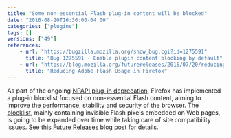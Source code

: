 ```yaml
---
title: "Some non-essential Flash plug-in content will be blocked"
date: "2016-08-20T16:36:00-04:00"
categories: ["plugins"]
tags: []
versions: ["49"]
references:
    - url: "https://bugzilla.mozilla.org/show_bug.cgi?id=1275591"
      title: "Bug 1275591 - Enable plugin content blocking by default"
    - url: "https://blog.mozilla.org/futurereleases/2016/07/20/reducing-adobe-flash-usage-in-firefox/"
      title: "Reducing Adobe Flash Usage in Firefox"
---
```

As part of the ongoing [NPAPI plug-in deprecation](https://www.fxsitecompat.dev/en-CA/docs/2015/plug-in-support-will-be-dropped-by-the-end-of-2016-except-flash/), Firefox has implemented a plug-in blocklist focused on non-essential Flash content, aiming to improve the performance, stability and security of the browser. The [blocklist](https://github.com/mozilla-services/shavar-plugin-blocklist), mainly containing invisible Flash pixels embedded on Web pages, is going to be expanded over time while taking care of site compatibility issues. See [this Future Releases blog post](https://blog.mozilla.org/futurereleases/2016/07/20/reducing-adobe-flash-usage-in-firefox/) for details.
